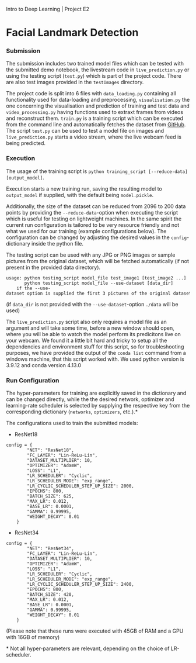Intro to Deep Learning | Project E2

# Facial Landmark Detection

### Submission

The submission includes two trained model files which can be tested with the submitted demo notebook, the livestream code in `live_prediction.py` or using the testing script (`test.py`) which is part of the project code. There are also test images provided in the `testImages` directory.

The project code is split into 6 files with `data_loading.py` containing all functionality used for data-loading and preprocessing, `visualisation.py` the one concerning the visualisation and prediction of training and test data and `video_processing.py` having functions used to extraxt frames from videos and reconstruct them. `train.py` is a training script which can be executed from the command line and automatically fetches the dataset from [GitHub](https://github.com/ko-redtruck/facial-landmark-detection/raw/main/facial-keypoints-detection.zip). The script `test.py` can be used to test a model file on images and `live_prediction.py` starts a video stream, where the live webcam feed is being predicted.

### Execution

The usage of the training script is `python training_script [--reduce-data] [output_model]`.

Execution starts a new training run, saving the resulting model to `output_model` if supplied, with the default being `model.pickle`.

Additionally, the size of the dataset can be reduced from 2096 to 200 data points by providing the `--reduce-data`-option when executing the script which is useful for testing on lightweight machines.
In the same spirit the current run configuration is tailored to be very resource friendly and not what we used for our training (example configurations below). The configuration can be changed by adjusting the desired values in the `config`-dictionary inside the python file.

The testing script can be used with any JPG or PNG images or sample pictures from the original dataset, which will be fetched automatically (if not present in the provided data directory).
```
usage: python testing_script model_file test_image1 [test_image2 ...] 
       python testing_script model_file --use-dataset [data_dir] 
    if the --use-dataset option is supplied the first 3 pictures of the original dataset will be used and the predictions plotted against the actual labels
```
(if `data_dir` is not provided with the `--use-dataset`-option `./data` will be used)

The `live_prediction.py` script also only requires a model file as an argument and will take some time, before a new window should open, where you will be able to watch the model perform its predicitons live on your webcam. We found it a little bit hard and tricky to setup all the dependencies and environment stuff for this script, so for troubleshooting purposes, we have provided the output of the `conda list` command from a windows machine, that this script worked with. We used python version is 3.9.12 and conda version 4.13.0

### Run Configuration

The hyper-parameters for training are explicitly saved in the dictionary and can be changed directly, while the the desired network, optimizer and learning-rate scheduler is selected by supplying the respective key from the corresponding dictionary (`networks`, `optimizers`, etc.).*

The configurations used to train the submitted models:
- ResNet18
```
config = {
        "NET": "ResNet18",
        "FC_LAYER": "Lin-ReLu-Lin",
        "DATASET_MULTIPLIER": 10,
        "OPTIMIZER": "AdamW",
        "LOSS": "L1",
        "LR_SCHEDULER": "Cyclic",
        "LR_SCHEDULER_MODE": "exp_range",
        "LR_CYCLIC_SCHEDULER_STEP_UP_SIZE": 2000,
        "EPOCHS": 800,
        "BATCH_SIZE": 625,
        "MAX_LR": 0.012,
        "BASE_LR": 0.0001,
        "GAMMA": 0.99995,
        "WEIGHT_DECAY": 0.01
    }
```
- ResNet34
```
config = {
        "NET": "ResNet34",
        "FC_LAYER": "Lin-ReLu-Lin",
        "DATASET_MULTIPLIER": 10,
        "OPTIMIZER": "AdamW",
        "LOSS": "L1",
        "LR_SCHEDULER": "Cyclic",
        "LR_SCHEDULER_MODE": "exp_range",
        "LR_CYCLIC_SCHEDULER_STEP_UP_SIZE": 2400,
        "EPOCHS": 800,
        "BATCH_SIZE": 420,
        "MAX_LR": 0.012,
        "BASE_LR": 0.0001,
        "GAMMA": 0.99995,
        "WEIGHT_DECAY": 0.01
    }
```

(Please note that these runs were executed with 45GB of RAM and a GPU with 16GB of memory)

\* Not all hyper-parameters are relevant, depending on the choice of LR-scheduler.
